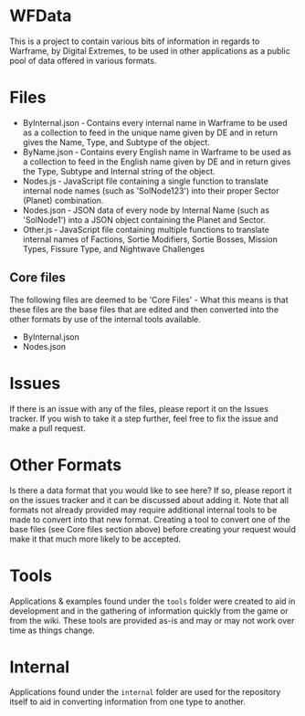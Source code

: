 # WFData
This is a project to contain various bits of information in regards to Warframe, by Digital Extremes, to be used in other applications as a public pool of data offered in various formats.

# Files
- ByInternal.json &dash; Contains every internal name in Warframe to be used as a collection to feed in the unique name given by DE and in return gives the Name, Type, and Subtype of the object.
- ByName.json &dash; Contains every English name in Warframe to be used as a collection to feed in the English name given by DE and in return gives the Type, Subtype and Internal string of the object.
- Nodes.js &dash; JavaScript file containing a single function to translate internal node names (such as 'SolNode123') into their proper Sector (Planet) combination.
- Nodes.json &dash; JSON data of every node by Internal Name (such as 'SolNode1') into a JSON object containing the Planet and Sector.
- Other.js &dash; JavaScript file containing multiple functions to translate internal names of Factions, Sortie Modifiers, Sortie Bosses, Mission Types, Fissure Type, and Nightwave Challenges

## Core files
The following files are deemed to be 'Core Files' - What this means is that these files are the base files that are edited and then converted into the other formats by use of the internal tools available.
- ByInternal.json
- Nodes.json

# Issues
If there is an issue with any of the files, please report it on the Issues tracker. If you wish to take it a step further, feel free to fix the issue and make a pull request.

# Other Formats
Is there a data format that you would like to see here? If so, please report it on the issues tracker and it can be discussed about adding it. Note that all formats not already provided may require additional internal tools to be made to convert into that new format. Creating a tool to convert one of the base files (see Core files section above) before creating your request would make it that much more likely to be accepted.

# Tools
Applications & examples found under the `tools` folder were created to aid in development and in the gathering of information quickly from the game or from the wiki. These tools are provided as-is and may or may not work over time as things change.

# Internal
Applications found under the `internal` folder are used for the repository itself to aid in converting information from one type to another.